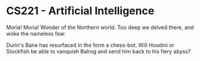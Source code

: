 CS221 - Artificial Intelligence
===============================
Moria! Moria! Wonder of the Northern world. Too deep we delved there, and woke the nameless fear.

Durin's Bane has resurfaced in the form a chess-bot. Will Houdini or Stockfish be able to vanquish Balrog and send him back
to his fiery abyss?
